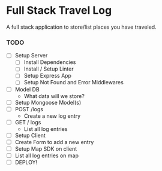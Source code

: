 # Full Stack Travel Log

A full stack application to store/list places you have traveled.

### TODO

* [ ] Setup Server
  * [ ] Install Dependencies
  * [ ] Install / Setup Linter
  * [ ] Setup Express App
  * [ ] Setup Not Found and Error Middlewares
* [ ] Model DB
  * What data will we store?
* [ ] Setup Mongoose Model(s)
* [ ] POST /logs
  * Create a new log entry
* [ ] GET / logs
  * List all log entries
* [ ] Setup Client
* [ ] Create Form to add a new entry
* [ ] Setup Map SDK on client
* [ ] List all log entries on map
* [ ] DEPLOY!
